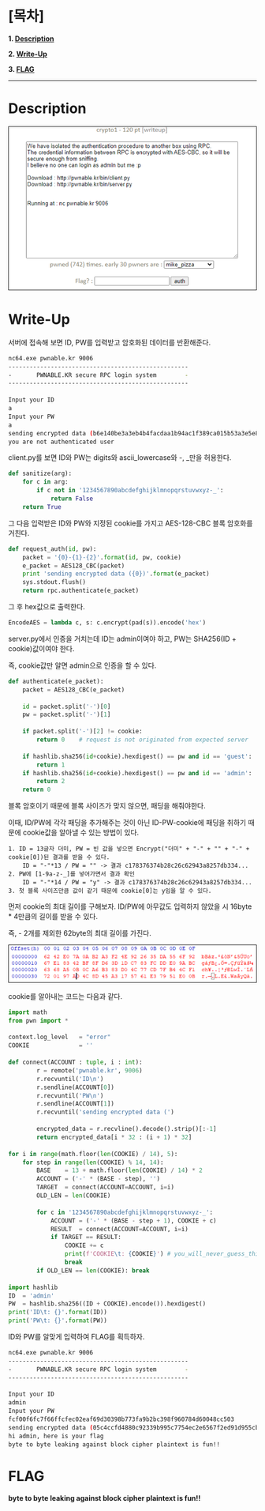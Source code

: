 # [목차]
**1. [Description](#Description)**

**2. [Write-Up](#Write-Up)**

**3. [FLAG](#FLAG)**


***


# **Description**

![](images/2022-01-20-01-49-41.png)


# **Write-Up**

서버에 접속해 보면 ID, PW를 입력받고 암호화된 데이터를 반환해준다.

```sh
nc64.exe pwnable.kr 9006
---------------------------------------------------
-       PWNABLE.KR secure RPC login system        -
---------------------------------------------------

Input your ID
a
Input your PW
a
sending encrypted data (b6e140be3a3eb4b4facdaa1b94ac1f389ca015b53a3e5e838d6429f176fadad17dae2874d349b5a52d67b94dffd14444f7dd3b1834ec0f02f357a3a70fd3df85)
you are not authenticated user
```

client.py를 보면 ID와 PW는 digits와 ascii_lowercase와 -, _만을 허용한다.

```py
def sanitize(arg):
	for c in arg:
		if c not in '1234567890abcdefghijklmnopqrstuvwxyz-_':
			return False
	return True
```

그 다음 입력받은 ID와 PW와 지정된 cookie를 가지고 AES-128-CBC 블록 암호화를 거친다.

```py
def request_auth(id, pw):
	packet = '{0}-{1}-{2}'.format(id, pw, cookie)
	e_packet = AES128_CBC(packet)
	print 'sending encrypted data ({0})'.format(e_packet)
	sys.stdout.flush()
	return rpc.authenticate(e_packet)
```

그 후 hex값으로 출력한다.

```py
EncodeAES = lambda c, s: c.encrypt(pad(s)).encode('hex')
```

server.py에서 인증을 거치는데 ID는 admin이여야 하고, PW는 SHA256(ID + cookie)값이여야 한다.

즉, cookie값만 알면 admin으로 인증을 할 수 있다.

```py
def authenticate(e_packet):
    packet = AES128_CBC(e_packet)
    
    id = packet.split('-')[0]
    pw = packet.split('-')[1]
    
    if packet.split('-')[2] != cookie:
        return 0	# request is not originated from expected server
        
    if hashlib.sha256(id+cookie).hexdigest() == pw and id == 'guest':
        return 1
    if hashlib.sha256(id+cookie).hexdigest() == pw and id == 'admin':
        return 2
    return 0
```

블록 암호이기 때문에 블록 사이즈가 맞지 않으면, 패딩을 해줘야한다.

이때, ID/PW에 각각 패딩을 추가해주는 것이 아닌 ID-PW-cookie에 패딩을 취하기 때문에 cookie값을 알아낼 수 있는 방법이 있다.

    1. ID = 13글자 더미, PW = 빈 값을 넣으면 Encrypt("더미" + "-" + "" + "-" + cookie[0])된 결과를 받을 수 있다.
        ID = "-"*13 / PW = "" -> 결과 c178376374b28c26c62943a8257db334...
    2. PW에 [1-9a-z-_]를 넣어가면서 결과 확인
        ID = "-"*14 / PW = "y" -> 결과 c178376374b28c26c62943a8257db334...
    3. 첫 블록 사이즈만큼 값이 같기 때문에 cookie[0]는 y임을 알 수 있다.

먼저 cookie의 최대 길이를 구해보자. ID/PW에 아무값도 입력하지 않았을 시 16byte * 4만큼의 길이를 받을 수 있다.

즉, - 2개를 제외한 62byte의 최대 길이를 가진다.

![](images/2022-01-20-04-57-59.png)

cookie를 알아내는 코드는 다음과 같다.

```py
import math
from pwn import *

context.log_level   = "error"
COOKIE              = ''

def connect(ACCOUNT : tuple, i : int):
        r = remote('pwnable.kr', 9006)
        r.recvuntil('ID\n')
        r.sendline(ACCOUNT[0])
        r.recvuntil('PW\n')
        r.sendline(ACCOUNT[1])
        r.recvuntil('sending encrypted data (')

        encrypted_data = r.recvline().decode().strip()[:-1]
        return encrypted_data[i * 32 : (i + 1) * 32]

for i in range(math.floor(len(COOKIE) / 14), 5):
    for step in range(len(COOKIE) % 14, 14):
        BASE    = 13 + math.floor(len(COOKIE) / 14) * 2
        ACCOUNT = ('-' * (BASE - step), '')
        TARGET  = connect(ACCOUNT=ACCOUNT, i=i)
        OLD_LEN = len(COOKIE)

        for c in '1234567890abcdefghijklmnopqrstuvwxyz-_':
            ACCOUNT = ('-' * (BASE - step + 1), COOKIE + c)
            RESULT  = connect(ACCOUNT=ACCOUNT, i=i)
            if TARGET == RESULT:
                COOKIE += c
                print(f'COOKIE\t: {COOKIE}') # you_will_never_guess_this_sugar_honey_salt_cookie
                break
        if OLD_LEN == len(COOKIE): break

import hashlib
ID  = 'admin'
PW  = hashlib.sha256((ID + COOKIE).encode()).hexdigest()
print('ID\t: {}'.format(ID))
print('PW\t: {}'.format(PW))
```

ID와 PW를 알맞게 입력하여 FLAG를 획득하자.

```sh
nc64.exe pwnable.kr 9006
---------------------------------------------------
-       PWNABLE.KR secure RPC login system        -
---------------------------------------------------

Input your ID
admin
Input your PW
fcf00f6fc7f66ffcfec02eaf69d30398b773fa9b2bc398f960784d60048cc503
sending encrypted data (05c4ccfd4880c92339b995c7754ec2e6567f2ed91d955cb7144c1b6037855db1b3a8525e74d30fd4505bb38c975b86f23d0e5aa23eed44b9beaa7e2195da93ba53cb08758a261ada5612245f49d25b81aa5a297aa5d555886073b17e2ed719b3607da6fbfe40b260a45485910404d69c818a2faedac7bb3a727cfbb53eab8406)
hi admin, here is your flag
byte to byte leaking against block cipher plaintext is fun!!
```


# **FLAG**

**byte to byte leaking against block cipher plaintext is fun!!**